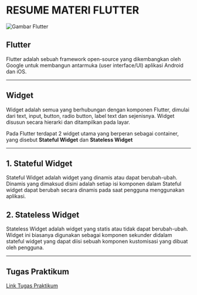 # RESUME MATERI FLUTTER
<!-- <img src="PEMROGRAMAN MOBILE/MarkDown/flutter.png"/> -->
![Gambar Flutter](https://relevant.software/wp-content/uploads/2020/01/cover-0408-FlutterMessangerDemo-Luke_Newsletter-30d5a65064b44f0ef56a801d4811964a-1024x536.png)

## Flutter
Flutter adalah sebuah framework open-source yang dikembangkan oleh Google untuk membangun antarmuka (user interface/UI) aplikasi Android dan iOS.

<hr>

## Widget
Widget adalah semua yang berhubungan dengan komponen Flutter, dimulai dari text, input, button, radio button, label text dan sejenisnya. Widget disusun secara hierarki dan ditampilkan pada layar.

Pada Flutter terdapat 2 widget utama yang berperan sebagai container, yang disebut **Stateful Widget** dan **Stateless Widget**

<hr>

## 1. Stateful Widget
Stateful Widget adalah widget yang dinamis atau dapat berubah-ubah. Dinamis yang dimaksud disini adalah setiap isi komponen dalam Stateful widget dapat berubah secara dinamis pada saat pengguna menggunakan aplikasi.
## 2. Stateless Widget
Stateless Widget adalah widget yang statis atau tidak dapat berubah-ubah. Widget ini biasanya digunakan sebagai komponen sekunder didalam stateful widget yang dapat diisi sebuah komponen kustomisasi yang dibuat oleh pengguna.

<hr>

## Tugas Praktikum
[Link Tugas Praktikum](https://github.com/mutiadhewanty/polinema_mobile_flutter_hello)